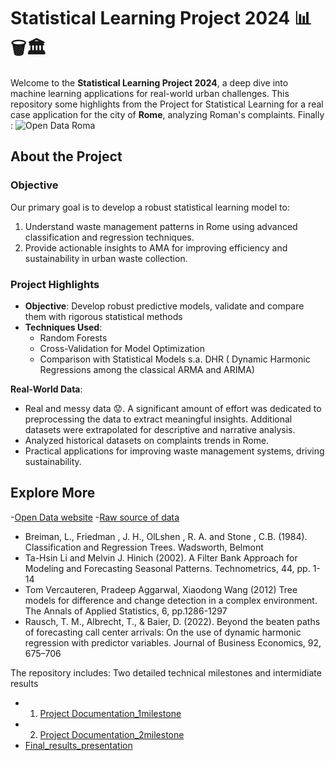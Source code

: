 # **Statistical Learning Project 2024** 📊🗑️🏛️

Welcome to the **Statistical Learning Project 2024**, a deep dive into machine learning applications for real-world urban challenges.
This repository some highlights from the Project for Statistical Learning for a real case application for the city of **Rome**, analyzing Roman's complaints.
Finally : ![Open Data Roma](https://www.ainewnormal.com/img/[4]-gm-fig1_bis.jpg)

## **About the Project**

### **Objective**
Our primary goal is to develop a robust statistical learning model to:
1. Understand waste management patterns in Rome using advanced classification and regression techniques.
2. Provide actionable insights to AMA for improving efficiency and sustainability in urban waste collection.

### Project Highlights

- **Objective**: Develop robust predictive models, validate and compare them with rigorous statistical methods
- **Techniques Used**:
  - Random Forests
  - Cross-Validation for Model Optimization
  - Comparison with Statistical Models s.a. DHR ( Dynamic Harmonic Regressions among the classical ARMA and ARIMA)

**Real-World Data**:
   - Real and messy data 😟. A significant amount of effort was dedicated to preprocessing the data to extract meaningful insights. Additional datasets were extrapolated for descriptive and narrative analysis. 
   - Analyzed historical datasets on complaints trends in Rome.
   - Practical applications for improving waste management systems, driving sustainability.

## **Explore More**
-[Open Data website](https://www.comune.roma.it/web/it/partecipa-portale-open-data.page)
-[Raw source of data](https://dati.comune.roma.it/catalog/dataset/crm2024)
- Breiman, L., Friedman , J. H., OlLshen , R. A. and Stone , C.B. (1984). Classification and Regression Trees. Wadsworth, Belmont
- Ta-Hsin Li and Melvin J. Hinich (2002). A Filter Bank Approach for Modeling and Forecasting Seasonal Patterns. Technometrics, 44, pp. 1-14
- Tom Vercauteren, Pradeep Aggarwal, Xiaodong Wang (2012) Tree models for difference and change detection in a complex environment. The Annals of Applied Statistics, 6, pp.1286-1297
- Rausch, T. M., Albrecht, T., & Baier, D. (2022). Beyond the beaten paths of forecasting call center arrivals: On the use of dynamic harmonic regression with predictor variables. Journal of Business Economics, 92, 675–706

The repository includes:
Two detailed technical milestones and intermidiate results
- 1. [Project Documentation_1milestone](https://github.com/marinazanoni/Improving-Urban-Living-Predictive-Modeling-of-Waste-Complaints-in-Rome/blob/main/SL2024---1st-milestone-1.html)
- 2. [Project Documentation_2milestone](https://github.com/marinazanoni/Improving-Urban-Living-Predictive-Modeling-of-Waste-Complaints-in-Rome/blob/main/SL2024---1st-milestone-2.html)
- [Final_results_presentation](https://github.com/marinazanoni/Improving-Urban-Living-Predictive-Modeling-of-Waste-Complaints-in-Rome/blob/main/SL%20Project%20Presentation%20(1).pptx)
